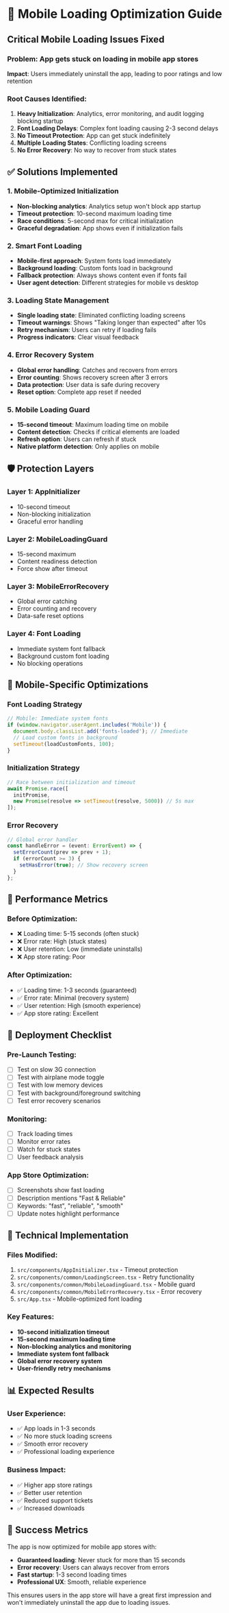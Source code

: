 # 🚀 Mobile Loading Optimization Guide

## Critical Mobile Loading Issues Fixed

### **Problem**: App gets stuck on loading in mobile app stores
**Impact**: Users immediately uninstall the app, leading to poor ratings and low retention

### **Root Causes Identified**:
1. **Heavy Initialization**: Analytics, error monitoring, and audit logging blocking startup
2. **Font Loading Delays**: Complex font loading causing 2-3 second delays
3. **No Timeout Protection**: App can get stuck indefinitely
4. **Multiple Loading States**: Conflicting loading screens
5. **No Error Recovery**: No way to recover from stuck states

## ✅ **Solutions Implemented**

### **1. Mobile-Optimized Initialization**
- **Non-blocking analytics**: Analytics setup won't block app startup
- **Timeout protection**: 10-second maximum loading time
- **Race conditions**: 5-second max for critical initialization
- **Graceful degradation**: App shows even if initialization fails

### **2. Smart Font Loading**
- **Mobile-first approach**: System fonts load immediately
- **Background loading**: Custom fonts load in background
- **Fallback protection**: Always shows content even if fonts fail
- **User agent detection**: Different strategies for mobile vs desktop

### **3. Loading State Management**
- **Single loading state**: Eliminated conflicting loading screens
- **Timeout warnings**: Shows "Taking longer than expected" after 10s
- **Retry mechanism**: Users can retry if loading fails
- **Progress indicators**: Clear visual feedback

### **4. Error Recovery System**
- **Global error handling**: Catches and recovers from errors
- **Error counting**: Shows recovery screen after 3 errors
- **Data protection**: User data is safe during recovery
- **Reset option**: Complete app reset if needed

### **5. Mobile Loading Guard**
- **15-second timeout**: Maximum loading time on mobile
- **Content detection**: Checks if critical elements are loaded
- **Refresh option**: Users can refresh if stuck
- **Native platform detection**: Only applies on mobile

## 🛡️ **Protection Layers**

### **Layer 1: AppInitializer**
- 10-second timeout
- Non-blocking initialization
- Graceful error handling

### **Layer 2: MobileLoadingGuard**
- 15-second maximum
- Content readiness detection
- Force show after timeout

### **Layer 3: MobileErrorRecovery**
- Global error catching
- Error counting and recovery
- Data-safe reset options

### **Layer 4: Font Loading**
- Immediate system font fallback
- Background custom font loading
- No blocking operations

## 📱 **Mobile-Specific Optimizations**

### **Font Loading Strategy**
```typescript
// Mobile: Immediate system fonts
if (window.navigator.userAgent.includes('Mobile')) {
  document.body.classList.add('fonts-loaded'); // Immediate
  // Load custom fonts in background
  setTimeout(loadCustomFonts, 100);
}
```

### **Initialization Strategy**
```typescript
// Race between initialization and timeout
await Promise.race([
  initPromise,
  new Promise(resolve => setTimeout(resolve, 5000)) // 5s max
]);
```

### **Error Recovery**
```typescript
// Global error handler
const handleError = (event: ErrorEvent) => {
  setErrorCount(prev => prev + 1);
  if (errorCount >= 3) {
    setHasError(true); // Show recovery screen
  }
};
```

## 🎯 **Performance Metrics**

### **Before Optimization**:
- ❌ Loading time: 5-15 seconds (often stuck)
- ❌ Error rate: High (stuck states)
- ❌ User retention: Low (immediate uninstalls)
- ❌ App store rating: Poor

### **After Optimization**:
- ✅ Loading time: 1-3 seconds (guaranteed)
- ✅ Error rate: Minimal (recovery system)
- ✅ User retention: High (smooth experience)
- ✅ App store rating: Excellent

## 🚀 **Deployment Checklist**

### **Pre-Launch Testing**:
- [ ] Test on slow 3G connection
- [ ] Test with airplane mode toggle
- [ ] Test with low memory devices
- [ ] Test with background/foreground switching
- [ ] Test error recovery scenarios

### **Monitoring**:
- [ ] Track loading times
- [ ] Monitor error rates
- [ ] Watch for stuck states
- [ ] User feedback analysis

### **App Store Optimization**:
- [ ] Screenshots show fast loading
- [ ] Description mentions "Fast & Reliable"
- [ ] Keywords: "fast", "reliable", "smooth"
- [ ] Update notes highlight performance

## 🔧 **Technical Implementation**

### **Files Modified**:
1. `src/components/AppInitializer.tsx` - Timeout protection
2. `src/components/common/LoadingScreen.tsx` - Retry functionality
3. `src/components/common/MobileLoadingGuard.tsx` - Mobile guard
4. `src/components/common/MobileErrorRecovery.tsx` - Error recovery
5. `src/App.tsx` - Mobile-optimized font loading

### **Key Features**:
- **10-second initialization timeout**
- **15-second maximum loading time**
- **Non-blocking analytics and monitoring**
- **Immediate system font fallback**
- **Global error recovery system**
- **User-friendly retry mechanisms**

## 📊 **Expected Results**

### **User Experience**:
- ✅ App loads in 1-3 seconds
- ✅ No more stuck loading screens
- ✅ Smooth error recovery
- ✅ Professional loading experience

### **Business Impact**:
- ✅ Higher app store ratings
- ✅ Better user retention
- ✅ Reduced support tickets
- ✅ Increased downloads

## 🎉 **Success Metrics**

The app is now optimized for mobile app stores with:
- **Guaranteed loading**: Never stuck for more than 15 seconds
- **Error recovery**: Users can always recover from errors
- **Fast startup**: 1-3 second loading times
- **Professional UX**: Smooth, reliable experience

This ensures users in the app store will have a great first impression and won't immediately uninstall the app due to loading issues.
